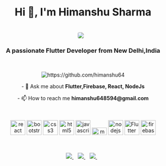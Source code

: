 <h1 align="center">Hi 👋, I'm Himanshu Sharma</h1>
&nbsp;&nbsp;
<div align="center">
<img align="center" src="https://avatars0.githubusercontent.com/u/13599427?s=460&u=461cffbd5294b27435254b73b8af09268a0a230b&v=4" style="max-width:100%;border-radius:20%;">
&nbsp;&nbsp;
  </div>
<h3 align="center">A passionate Flutter Developer from New Delhi,India</h3>
&nbsp;&nbsp;
<p align="center"> <img src="https://komarev.com/ghpvc/?username=https://github.com/himanshu64" alt="https://github.com/himanshu64" /> </p>

<p align="center">
  - 💬 Ask me about <b>Flutter,Firebase, React, NodeJs</b>
  </p>

<p align="center">
  - 📫 How to reach me <b>himanshu648594@gmail.com</b>
  </p>
&nbsp;&nbsp;
<p align="center">
  <img src="https://konpa.github.io/devicon/devicon.git/icons/react/react-original-wordmark.svg" alt="react" width="40" height="auto"/> 
  <img src="https://konpa.github.io/devicon/devicon.git/icons/bootstrap/bootstrap-plain.svg" alt="bootstrap" width="40" height="auto"/> <img src="https://konpa.github.io/devicon/devicon.git/icons/css3/css3-original-wordmark.svg" alt="css3" width="40" height="auto"/> <img src="https://konpa.github.io/devicon/devicon.git/icons/html5/html5-original-wordmark.svg" alt="html5" width="40" height="auto"/> <img src="https://konpa.github.io/devicon/devicon.git/icons/javascript/javascript-original.svg" alt="javascript" width="40" height="auto"/> <img src="https://konpa.github.io/devicon/devicon.git/icons/mongodb/mongodb-original-wordmark.svg" alt="mongodb" width="40" height="20"/> <img src="https://konpa.github.io/devicon/devicon.git/icons/nodejs/nodejs-original-wordmark.svg" alt="nodejs" width="40" height="auto"/>
<img src="https://flutter.dev/images/catalog-widget-placeholder.png" alt="Flutter" width="40" height="auto"/>
  
  <img src="https://www.gstatic.com/devrel-devsite/prod/v2e3f09d6e6536badfdb5bf4153d08404c10f0bdcdc9056b4896a90327dc2c4ff/firebase/images/lockup.png" width="auro" height="40" alt="firebase"/>
</p>
 &nbsp;&nbsp;
 &nbsp;&nbsp;

<p align="center">
<a href="https://wa.me/7530847637?text=Hi!%20 Himanshu">
    <img src="https://img.shields.io/badge/WHATSAPP-%2325D366.svg?&style=for-the-badge&logo=whatsapp&logoColor=white" />    
  </a>&nbsp;&nbsp;
  <a href="https://www.linkedin.com/in/himanshu-sharma-0666a5129">
    <img src="https://img.shields.io/badge/linkedin-%230077B5.svg?&style=for-the-badge&logo=linkedin&logoColor=white" />
  </a>&nbsp;&nbsp;
  <a href="https://www.instagram.com/himanshu.sharma.64/">
    <img src="https://img.shields.io/badge/instagram-%23E4405F.svg?&style=for-the-badge&logo=instagram&logoColor=white" />        
  </a>&nbsp;&nbsp;
</p>

<!--
<h1 align='center'>
  Hi there 👋 I'm Himanshu Sharma 👨‍💻
</h1>
<!--
<p align='center'>
  A Flutter Developer from New Delhi, India.
</p>
<!--
<p align='center'>
  <a href="https://wa.me/7530847637?text=Hi!%20 Himanshu">
    <img src="https://img.shields.io/badge/WHATSAPP-%2325D366.svg?&style=for-the-badge&logo=whatsapp&logoColor=white" />    
  </a>&nbsp;&nbsp;
  <a href="https://www.linkedin.com/in/himanshu-sharma-0666a5129">
    <img src="https://img.shields.io/badge/linkedin-%230077B5.svg?&style=for-the-badge&logo=linkedin&logoColor=white" />
  </a>&nbsp;&nbsp;
  <a href="https://www.instagram.com/himanshu.sharma.64/">
    <img src="https://img.shields.io/badge/instagram-%23E4405F.svg?&style=for-the-badge&logo=instagram&logoColor=white" />        
  </a>&nbsp;&nbsp;
</p>

<!--
<p align='center'>
  📫 How to reach me: <a href='mailto:himanshu648594@gmail.com'>himanshu648594@gmail.com</a>
</p>

<!--
**himanshu64/himanshu64** is a ✨ _special_ ✨ repository because its `README.md` (this file) appears on your GitHub profile.

Here are some ideas to get you started:

- 🔭 I’m currently working on ...
- 🌱 I’m currently learning ...
- 👯 I’m looking to collaborate on ...
- 🤔 I’m looking for help with ...
- 💬 Ask me about ...
- 📫 How to reach me: ...
- 😄 Pronouns: ...
- ⚡ Fun fact: ...
-->
